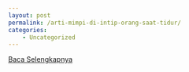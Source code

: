 ```yaml
---
layout: post
permalink: /arti-mimpi-di-intip-orang-saat-tidur/
categories:
    - Uncategorized
---
```


[Baca Selengkapnya](/04)